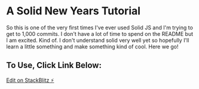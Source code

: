 # A Solid New Years Tutorial

So this is one of the very first times I've ever used Solid JS and I'm trying to get to 1,000 commits. I don't have a lot of time to spend on the README but I am excited. Kind of. I don't understand solid very well yet so hopefully I'll learn a little something and make something kind of cool. Here we go!

## To Use, Click Link Below:

[Edit on StackBlitz ⚡️](https://stackblitz.com/edit/github-dwvwg6)